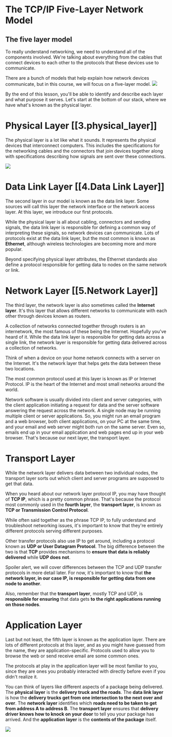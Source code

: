 # The TCP/IP Five-Layer Network Model

## The five layer model

To really understand networking, we need to understand all of the components involved. We're talking about everything from the cables that connect devices to each other to the protocols that these devices use to communicate.

There are a bunch of models that help explain how network devices communicate, but in this course, we will focus on a five-layer model.
![](tcp_ip_five_layers.png)

By the end of this lesson, you'll be able to identify and describe each layer and what purpose it serves. Let's start at the bottom of our stack, where we have what's known as the physical layer. 

# Physical Layer [[3.physical_layer]]
The physical layer is a lot like what it sounds. It represents the physical devices that interconnect computers. This includes the specifications for the networking cables and the connectors that join devices together along with specifications describing how signals are sent over these connections.

![](physical_layer1.png)

# Data Link Layer [[4.Data Link Layer]]
The second layer in our model is known as the data link layer. Some sources will call this layer the network interface or the network access layer. At this layer, we introduce our first protocols.

While the physical layer is all about cabling, connectors and sending signals, the data link layer is responsible for defining a common way of interpreting these signals, so network devices can communicate.
Lots of protocols exist at the data link layer, but the most common is known as **Ethernet**, although wireless technologies are becoming more and more popular.

Beyond specifying physical layer attributes, the Ethernet standards also define a protocol responsible for getting data to nodes on the same network or link. 

# Network Layer [[5.Network Layer]]
The third layer, the network layer is also sometimes called the **Internet layer**. It's this layer that allows different networks to communicate with each other through devices known as routers.

A collection of networks connected together through routers is an internetwork, the most famous of these being the Internet. Hopefully you've heard of it. While the data link layer is responsible for getting data across a single link, the network layer is responsible for getting data delivered across a collection of networks.

Think of when a device on your home network connects with a server on the Internet. It's the network layer that helps gets the data between these two locations. 

The most common protocol used at this layer is known as IP or Internet Protocol. IP is the heart of the Internet and most small networks around the world.

Network software is usually divided into client and server categories, with the client application initiating a request for data and the server software answering the request across the network. A single node may be running multiple client or server applications. So, you might run an email program and a web browser, both client applications, on your PC at the same time, and your email and web server might both run on the same server. Even so, emails end up in your email application and web pages end up in your web browser. That's because our next layer, the transport layer.  

# Transport Layer
While the network layer delivers data between two individual nodes, the transport layer sorts out which client and server programs are supposed to get that data.

When you heard about our network layer protocol IP, you may have thought of **TCP IP**, which is a pretty common phrase. That's because the protocol most commonly used in the **fourth layer**, the **transport layer**, is known as **TCP or Transmission Control Protocol**.

While often said together as the phrase TCP IP, to fully understand and troubleshoot networking issues, it's important to know that they're entirely different protocols serving different purposes.

Other transfer protocols also use IP to get around, including a protocol known as **UDP or User Datagram Protocol**. The big difference between the two is that **TCP** provides mechanisms to **ensure that data is reliably delivered** while **UDP does not**.

Spoiler alert, we will cover differences between the TCP and UDP transfer protocols in more detail later. For now, it's important to know that **the network layer, in our case IP, is responsible for getting data from one node to another**. 

Also, remember that the **transport layer**, mostly TCP and UDP, is **responsible for ensuring** that data gets **to the right applications running on those nodes**.

# Application Layer
Last but not least, the fifth layer is known as the application layer. There are lots of different protocols at this layer, and as you might have guessed from the name, they are application-specific.
Protocols used to allow you to browse the web or send receive email are some common ones. 

The protocols at play in the application layer will be most familiar to you, since they are ones you probably interacted with directly before even if you didn't realize it.

You can think of layers like different aspects of a package being delivered. The **physical layer** is the **delivery truck and the roads**. The **data link layer** is how the **delivery trucks get from one intersection to the next over and over**. The **network layer** identifies which **roads need to be taken to get from address A to address B**. The **transport layer** ensures that **delivery driver knows how to knock on your door** to tell you your package has arrived. And the **application layer** is the **contents of the package** itself.

![](layers_analogy.png)
